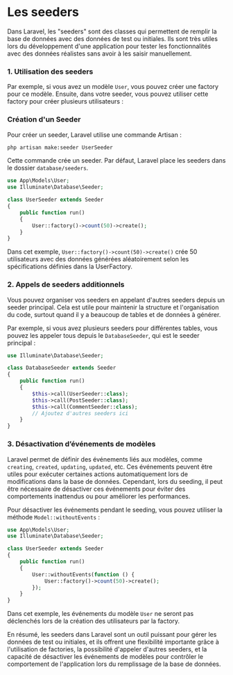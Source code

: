 # Les seeders

Dans Laravel, les "seeders" sont des classes qui permettent de remplir la base de données avec des données de test ou initiales. Ils sont très utiles lors du développement d'une application pour tester les fonctionnalités avec des données réalistes sans avoir à les saisir manuellement.

### 1. Utilisation des seeders

Par exemple, si vous avez un modèle `User`, vous pouvez créer une factory pour ce modèle. Ensuite, dans votre seeder, vous pouvez utiliser cette factory pour créer plusieurs utilisateurs :

### Création d'un Seeder

Pour créer un seeder, Laravel utilise une commande Artisan :

```bash
php artisan make:seeder UserSeeder
```

Cette commande crée un seeder. Par défaut, Laravel place les seeders dans le dossier `database/seeders`.


```php
use App\Models\User;
use Illuminate\Database\Seeder;

class UserSeeder extends Seeder
{
    public function run()
    {
        User::factory()->count(50)->create();
    }
}
```

Dans cet exemple, `User::factory()->count(50)->create()` crée 50 utilisateurs avec des données générées aléatoirement selon les spécifications définies dans la UserFactory.

### 2. Appels de seeders additionnels

Vous pouvez organiser vos seeders en appelant d'autres seeders depuis un seeder principal. Cela est utile pour maintenir la structure et l'organisation du code, surtout quand il y a beaucoup de tables et de données à générer.

Par exemple, si vous avez plusieurs seeders pour différentes tables, vous pouvez les appeler tous depuis le `DatabaseSeeder`, qui est le seeder principal :

```php
use Illuminate\Database\Seeder;

class DatabaseSeeder extends Seeder
{
    public function run()
    {
        $this->call(UserSeeder::class);
        $this->call(PostSeeder::class);
        $this->call(CommentSeeder::class);
        // Ajoutez d'autres seeders ici
    }
}
```

### 3. Désactivation d’événements de modèles

Laravel permet de définir des événements liés aux modèles, comme `creating`, `created`, `updating`, `updated`, etc. Ces événements peuvent être utiles pour exécuter certaines actions automatiquement lors de modifications dans la base de données. Cependant, lors du seeding, il peut être nécessaire de désactiver ces événements pour éviter des comportements inattendus ou pour améliorer les performances.

Pour désactiver les événements pendant le seeding, vous pouvez utiliser la méthode `Model::withoutEvents` :

```php
use App\Models\User;
use Illuminate\Database\Seeder;

class UserSeeder extends Seeder
{
    public function run()
    {
        User::withoutEvents(function () {
            User::factory()->count(50)->create();
        });
    }
}
```

Dans cet exemple, les événements du modèle `User` ne seront pas déclenchés lors de la création des utilisateurs par la factory.

En résumé, les seeders dans Laravel sont un outil puissant pour gérer les données de test ou initiales, et ils offrent une flexibilité importante grâce à l'utilisation de factories, la possibilité d'appeler d'autres seeders, et la capacité de désactiver les événements de modèles pour contrôler le comportement de l'application lors du remplissage de la base de données.
